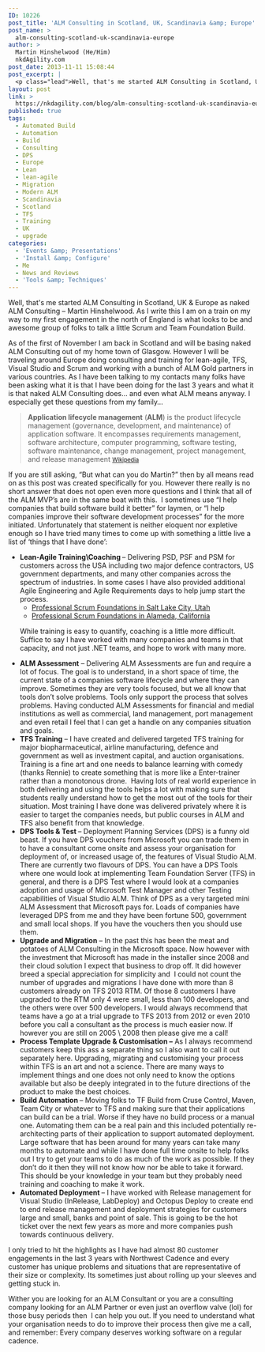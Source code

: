 ```yaml
---
ID: 10226
post_title: 'ALM Consulting in Scotland, UK, Scandinavia &amp; Europe'
post_name: >
  alm-consulting-scotland-uk-scandinavia-europe
author: >
  Martin Hinshelwood (He/Him)
  nkdAgility.com
post_date: 2013-11-11 15:08:44
post_excerpt: |
  <p class="lead">Well, that's me started ALM Consulting in Scotland, UK &amp; Europe as naked ALM Consulting – Martin Hinshelwood. As I write this I am on a train on my way to my first engagement in the north of England is what looks to be and awesome group of folks to talk a little Scrum and Team Foundation Build.</p>
layout: post
link: >
  https://nkdagility.com/blog/alm-consulting-scotland-uk-scandinavia-europe/
published: true
tags:
  - Automated Build
  - Automation
  - Build
  - Consulting
  - DPS
  - Europe
  - Lean
  - lean-agile
  - Migration
  - Modern ALM
  - Scandinavia
  - Scotland
  - TFS
  - Training
  - UK
  - upgrade
categories:
  - 'Events &amp; Presentations'
  - 'Install &amp; Configure'
  - Me
  - News and Reviews
  - 'Tools &amp; Techniques'
---
```

<p class="lead">Well, that's me started ALM Consulting in Scotland, UK &amp; Europe as naked ALM Consulting – Martin Hinshelwood. As I write this I am on a train on my way to my first engagement in the north of England is what looks to be and awesome group of folks to talk a little Scrum and Team Foundation Build.</p>
<p>As of the first of November I am back in Scotland and will be basing naked ALM Consulting out of my home town of Glasgow. However I will be traveling around Europe doing consulting and training for lean-agile, TFS, Visual Studio and Scrum and working with a bunch of ALM Gold partners in various countries. As I have been talking to my contacts many folks have been asking what it is that I have been doing for the last 3 years and what it is that naked ALM Consulting does… and even what ALM means anyway. I especially get these questions from my family…</p>
<blockquote>
<p><b>Application lifecycle management</b> (<b>ALM</b>) is the product lifecycle management (governance, development, and maintenance) of application software. It encompasses requirements management, software architecture, computer programming, software testing, software maintenance, change management, project management, and release management <small><a href="http://en.wikipedia.org/wiki/Application_lifecycle_management">Wikipedia</a></small></p>
</blockquote>
<p>If you are still asking, “But what can you do Martin?” then by all means read on as this post was created specifically for you. However there really is no short answer that does not open even more questions and I think that all of the ALM MVP’s are in the same boat with this.  I sometimes use “I help companies that build software build it better” for laymen, or “I help companies improve their software development processes” for the more initiated. Unfortunately that statement is neither eloquent nor expletive enough so I have tried many times to come up with something a little live a list of ‘things that I have done’:</p>
<ul>
<li><b>Lean-Agile Training\Coaching </b>– Delivering PSD, PSF and PSM for customers across the USA including two major defence contractors, US government departments, and many other companies across the spectrum of industries. In some cases I have also provided additional Agile Engineering and Agile Requirements days to help jump start the process.
<ul>
<li><a href="http://nakedalmweb.wpengine.com/professional-scrum-foundations-in-salt-lake-city-utah/" target="_blank">Professional Scrum Foundations in Salt Lake City, Utah</a></li>
<li><a href="http://nakedalmweb.wpengine.com/professional-scrum-foundations-in-alameda-california/" target="_blank">Professional Scrum Foundations in Alameda, California</a></li>
</ul>
<p>While training is easy to quantify, coaching is a little more difficult. Suffice to say I have worked with many companies and teams in that capacity, and not just .NET teams, and hope to work with many more.</p>
</li>
<li><b>ALM Assessment</b> – Delivering ALM Assessments are fun and require a lot of focus. The goal is to understand, in a short space of time, the current state of a companies software lifecycle and where they can improve. Sometimes they are very tools focused, but we all know that tools don’t solve problems. Tools only support the process that solves problems. Having conducted ALM Assessments for financial and medial institutions as well as commercial, land management, port management and even retail I feel that I can get a handle on any companies situation and goals.</li>
<li><b>TFS Training</b> – I have created and delivered targeted TFS training for major biopharmaceutical, airline manufacturing, defence and government as well as investment capital, and auction organisations. Training is a fine art and one needs to balance learning with comedy (thanks Rennie) to create something that is more like a Enter-trainer rather than a monotonous drone.  Having lots of real world experience in both delivering and using the tools helps a lot with making sure that students really understand how to get the most out of the tools for their situation. Most training I have done was delivered privately where it is easier to target the companies needs, but public courses in ALM and TFS also benefit from that knowledge.</li>
<li><b>DPS Tools &amp; Test </b>– Deployment Planning Services (DPS) is a funny old beast. If you have DPS vouchers from Microsoft you can trade them in to have a consultant come onsite and assess your organisation for deployment of, or increased usage of, the features of Visual Studio ALM. There are currently two flavours of DPS. You can have a DPS Tools where one would look at implementing Team Foundation Server (TFS) in general, and there is a DPS Test where I would look at a companies adoption and usage of Microsoft Test Manager and other Testing capabilities of Visual Studio ALM. Think of DPS as a very targeted mini ALM Assessment that Microsoft pays for. Loads of companies have leveraged DPS from me and they have been fortune 500, government and small local shops. If you have the vouchers then you should use them.</li>
<li><b>Upgrade and Migration</b> – In the past this has been the meat and potatoes of ALM Consulting in the Microsoft space. Now however with the investment that Microsoft has made in the installer since 2008 and their cloud solution I expect that business to drop off. It did however breed a special appreciation for simplicity and  I could not count the number of upgrades and migrations I have done with more than 8 customers already on TFS 2013 RTM. Of those 8 customers I have upgraded to the RTM only 4 were small, less than 100 developers, and the others were over 500 developers. I would always recommend that teams have a go at a trial upgrade to TFS 2013 from 2012 or even 2010 before you call a consultant as the process is much easier now. If however you are still on 2005 \ 2008 then please give me a call!</li>
<li><strong>Process Template Upgrade &amp; Customisation –</strong> As I always recommend customers keep this ass a separate thing so I also want to call it out separately here. Upgrading, migrating and customising your process within TFS is an art and not a science. There are many ways to implement things and one does not only need to know the options available but also be deeply integrated in to the future directions of the product to make the best choices.</li>
<li><b>Build Automation </b>– Moving folks to TF Build from Cruse Control, Maven, Team City or whatever to TFS and making sure that their applications can build can be a trial. Worse if they have no build process or a manual one. Automating them can be a real pain and this included potentially re-architecting parts of their application to support automated deployment. Large software that has been around for many years can take many months to automate and while I have done full time onsite to help folks out I try to get your teams to do as much of the work as possible. If they don’t do it then they will not know how nor be able to take it forward. This should be your knowledge in your team but they probably need training and coaching to make it work.</li>
<li><b>Automated Deployment </b>– I have worked with Release management for Visual Studio (InRelease, LabDeploy) and Octopus Deploy to create end to end release management and deployment strategies for customers large and small, banks and point of sale. This is going to be the hot ticket over the next few years as more and more companies push towards continuous delivery.</li>
</ul>
<p>I only tried to hit the highlights as I have had almost 80 customer engagements in the last 3 years with Northwest Cadence and every customer has unique problems and situations that are representative of their size or complexity. Its sometimes just about rolling up your sleeves and getting stuck in.</p>
<p>Wither you are looking for an ALM Consultant or you are a consulting company looking for an ALM Partner or even just an overflow valve (lol) for those busy periods then  I can help you out. If you need to understand what your organisation needs to do to improve their process then give me a call, and remember: Every company deserves working software on a regular cadence.</p>